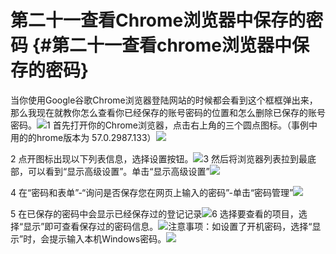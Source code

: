 # 第二十一查看Chrome浏览器中保存的密码 {#第二十一查看chrome浏览器中保存的密码}

当你使用Google谷歌Chrome浏览器登陆网站的时候都会看到这个框框弹出来，那么我现在就教你怎么查看你已经保存的账号密码的位置和怎么删除已保存的账号密码。![](https://ws4.sinaimg.cn/large/006tKfTcly1fj305t0xiwj30z20dzdh5.jpg)1 首先打开你的Chrome浏览器，点击右上角的三个圆点图标。（事例中用的的hrome版本为 57.0.2987.133）![](https://ws1.sinaimg.cn/large/006tKfTcly1fj306c8plfj30me09dmxy.jpg)

2 点开图标出现以下列表信息，选择设置按钮。![](https://ws2.sinaimg.cn/large/006tKfTcly1fj306mvo56j30q110gtbz.jpg)3 然后将浏览器列表拉到最底部，可以看到“显示高级设置”。单击“显示高级设置”![](https://ws4.sinaimg.cn/large/006tKfTcly1fj306uz11yj31c215en1d.jpg)

4 在“密码和表单”-“询问是否保存您在网页上输入的密码”-单击“密码管理”![](https://ws3.sinaimg.cn/large/006tKfTcly1fj307a9c26j31c20u4td7.jpg)

5 在已保存的密码中会显示已经保存过的登记记录![](https://ws2.sinaimg.cn/large/006tKfTcly1fj307h8e3qj31c215mjvq.jpg)6 选择要查看的项目，选择“显示”即可查看保存过的密码信息。![](https://ws4.sinaimg.cn/large/006tKfTcly1fj307sw8zqj31c20q2juk.jpg)注意事项：如设置了开机密码，选择“显示”时，会提示输入本机Windows密码。![](https://ws3.sinaimg.cn/large/006tNc79ly1fj3083sv95j30sb0np0v3.jpg)

